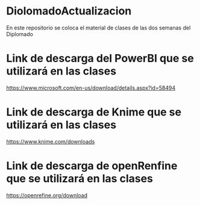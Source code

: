 # DiolomadoActualizacion
En este repositorio se coloca el material de clases de las dos semanas del Diplomado
# Link de descarga del PowerBI que se utilizará en las clases
https://www.microsoft.com/en-us/download/details.aspx?id=58494
# Link de descarga de  Knime que se utilizará en las clases
https://www.knime.com/downloads
# Link de descarga de openRenfine que se utilizará en las clases
https://openrefine.org/download
